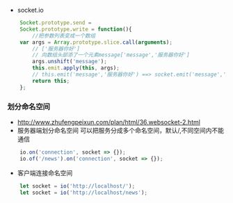 - socket.io
```js
    Socket.prototype.send =
    Socket.prototype.write = function(){
        //把参数列表变成一个数组
    var args = Array.prototype.slice.call(arguments);
        // ['服务器你好']
        // 向数组头部添了一个元素message['message','服务器你好']
        args.unshift('message');
        this.emit.apply(this, args);
        // this.emit('message','服务器你好') ==> socket.emit('message','服务器你好')
        return this;
    };
```

### 划分命名空间
- http://www.zhufengpeixun.com/plan/html/36.websocket-2.html
- 服务器端划分命名空间 
    可以把服务分成多个命名空间，默认/,不同空间内不能通信
```js
    io.on('connection', socket => {});
    io.of('/news').on('connection', socket => {});
```
- 客户端连接命名空间
```js
    let socket = io('http://localhost/');
    let socket = io('http://localhost/news');
```